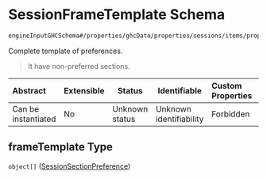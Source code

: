# SessionFrameTemplate Schema

```txt
engineInputGHCSchema#/properties/ghcData/properties/sessions/items/properties/frameTemplate
```

Complete template of preferences.


> It have non-preferred sections.
>

| Abstract            | Extensible | Status         | Identifiable            | Custom Properties | Additional Properties | Access Restrictions | Defined In                                                         |
| :------------------ | ---------- | -------------- | ----------------------- | :---------------- | --------------------- | ------------------- | ------------------------------------------------------------------ |
| Can be instantiated | No         | Unknown status | Unknown identifiability | Forbidden         | Allowed               | none                | [ghc.schema.json\*](../out/ghc.schema.json "open original schema") |

## frameTemplate Type

`object[]` ([SessionSectionPreference](ghc-properties-ghcdata-properties-sessions-session-properties-sessionframetemplate-sessionsectionpreference.md))
